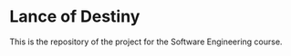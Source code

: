 <h1>Lance of Destiny</h1>

This is the repository of the project for the Software Engineering course.
